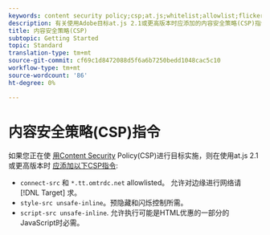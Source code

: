 ```yaml
---
keywords: content security policy;csp;at.js;whitelist;allowlist;flicker;pre-hide;pre-hiding;prehiding
description: 有关使用Adobe目标at.js 2.1或更高版本时应添加的内容安全策略(CSP)指令的信息。
title: 内容安全策略(CSP)
subtopic: Getting Started
topic: Standard
translation-type: tm+mt
source-git-commit: cf69c1d8472088d5f6a6b7250bedd1048cac5c10
workflow-type: tm+mt
source-wordcount: '86'
ht-degree: 0%

---
```



# 内容安全策略(CSP)指令

如果您正在使 [用Content Security](https://en.wikipedia.org/wiki/Content_Security_Policy) Policy(CSP)进行目标实施，则在使用at.js 2.1或更高版本时 [应添加以下CSP指令](/help/c-implementing-target/c-implementing-target-for-client-side-web/target-atjs-versions.md):

* `connect-src` 和 `*.tt.omtrdc.net` allowlisted。 允许对边缘进行网络请 [!DNL Target] 求。
* `style-src unsafe-inline`。预隐藏和闪烁控制所需。
* `script-src unsafe-inline`.  允许执行可能是HTML优惠的一部分的JavaScript时必需。
